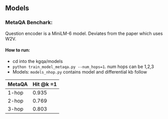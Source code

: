 ## Models 

### MetaQA Benchark:
Question encoder is a MiniLM-6 model. Deviates from the paper which uses W2V. 

#### How to run: 
* cd into the kgqa/models
* `python train_model_metaqa.py --num_hops=1`. num hops can be 1,2,3 
* Models: `models_nhop.py` contains model and differential kb follow

| MetaQA      | Hit @k =1  |
| ----------- | ----------- |
| 1-hop       | 0.935       |
| 2-hop       | 0.769       |
| 3-hop       | 0.803       |



